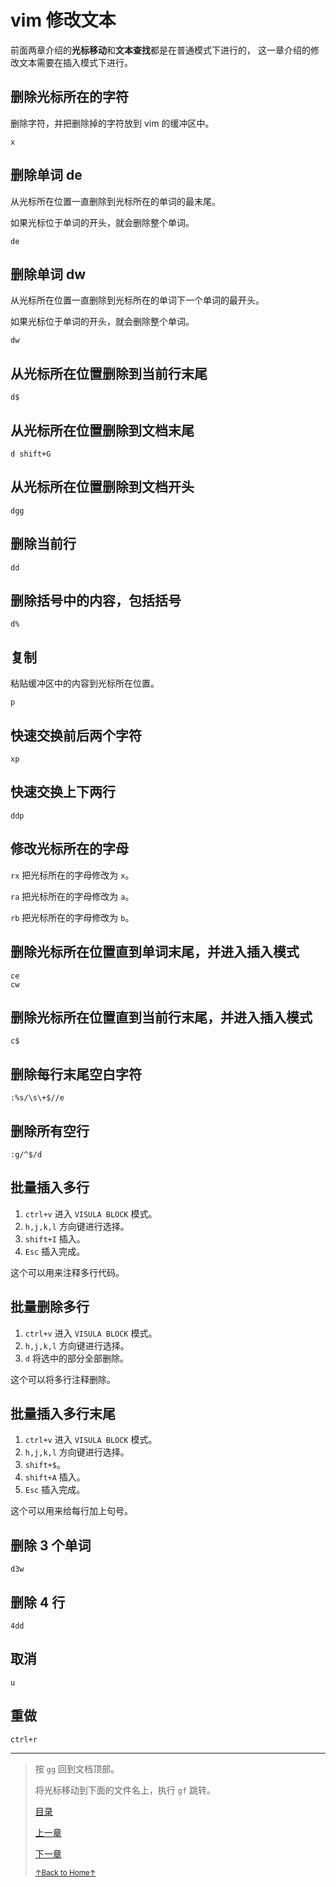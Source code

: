 # vim 修改文本

前面两章介绍的**光标移动**和**文本查找**都是在普通模式下进行的，
这一章介绍的修改文本需要在插入模式下进行。

## 删除光标所在的字符

删除字符，并把删除掉的字符放到 vim 的缓冲区中。

```
x
```

## 删除单词 de

从光标所在位置一直删除到光标所在的单词的最末尾。

如果光标位于单词的开头，就会删除整个单词。

```
de
```

## 删除单词 dw

从光标所在位置一直删除到光标所在的单词下一个单词的最开头。

如果光标位于单词的开头，就会删除整个单词。

```
dw
```

## 从光标所在位置删除到当前行末尾

```
d$
```

## 从光标所在位置删除到文档末尾

```
d shift+G
```

## 从光标所在位置删除到文档开头

```
dgg
```

## 删除当前行

```
dd
```

## 删除括号中的内容，包括括号

```
d%
```

## 复制

粘贴缓冲区中的内容到光标所在位置。

```
p
```

## 快速交换前后两个字符

```
xp
```

## 快速交换上下两行

```
ddp
```

## 修改光标所在的字母

`rx` 把光标所在的字母修改为 `x`。

`ra` 把光标所在的字母修改为 `a`。

`rb` 把光标所在的字母修改为 `b`。

## 删除光标所在位置直到单词末尾，并进入插入模式

```
ce
cw
```

## 删除光标所在位置直到当前行末尾，并进入插入模式

```
c$
```

## 删除每行末尾空白字符

```
:%s/\s\+$//e
```

## 删除所有空行

```
:g/^$/d
```

## 批量插入多行

1. `ctrl+v` 进入 `VISULA BLOCK` 模式。
2. `h,j,k,l` 方向键进行选择。
3. `shift+I` 插入。
4. `Esc` 插入完成。

这个可以用来注释多行代码。

## 批量删除多行

1. `ctrl+v` 进入 `VISULA BLOCK` 模式。
2. `h,j,k,l` 方向键进行选择。
3. `d` 将选中的部分全部删除。

这个可以将多行注释删除。

## 批量插入多行末尾

1. `ctrl+v` 进入 `VISULA BLOCK` 模式。
2. `h,j,k,l` 方向键进行选择。
3. `shift+$`。
3. `shift+A` 插入。
4. `Esc` 插入完成。

这个可以用来给每行加上句号。


## 删除 3 个单词

```
d3w
```

## 删除 4 行

```
4dd
```

## 取消

```
u
```

## 重做

```
ctrl+r
```

* * *

> 按 `gg` 回到文档顶部。
>
> 将光标移动到下面的文件名上，执行 `gf` 跳转。
>
> [目录](README.md)
>
> [上一章](README_vim_1.3_search.md)
>
> [下一章](README_vim_1.5_substitute.md)
>
> <a href='https://github.com/MDGSF/MyVim'><small>↑Back to Home↑</small></a>

